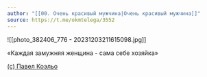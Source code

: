 ```yaml
---
author: "[[00. Очень красивый мужчина|Очень красивый мужчина]]"
source: https://t.me/okmtelega/3552
---
```


![[photo_382406_776 - 20231203211615098.jpg]]

«Каждая замужняя женщина - сама себе хозяйка» 

[(с) Павел Коэльо](https://t.me/okmtelega)